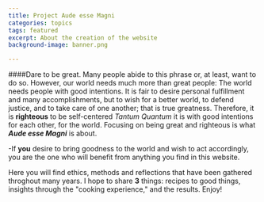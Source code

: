 ```yaml
---
title: Project Aude esse Magni
categories: topics
tags: featured
excerpt: About the creation of the website
background-image: banner.png

---
```


####Dare to be great.
Many people abide to this phrase or, at least, want to do so. However, our world needs much more than great people: The world needs people with good intentions. 
It is fair to desire personal fulfillment and many accomplishments, but to wish for a better world, to defend justice, and to take care of one another; that is true greatness.  Therefore, it is **righteous** to be self-centered *Tantum Quantum* it is with good intentions for each other, for the world. Focusing on being great and righteous is what ***Aude esse Magni*** is about.

-If **you** desire to bring goodness to the world and wish to act accordingly, you are the one who will benefit from anything you find in this website.  

Here you will find ethics, methods and reflections that have been gathered throghout many years. I hope to share **3** things: recipes to good things, insights through the "cooking experience," and the results. Enjoy!